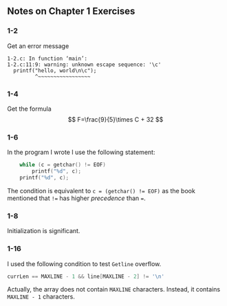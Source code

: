 ## Notes on Chapter 1 Exercises

### 1-2

Get an error message

```
1-2.c: In function ‘main’:
1-2.c:11:9: warning: unknown escape sequence: '\c'
  printf("hello, world\n\c");
         ^~~~~~~~~~~~~~~~~~
```

### 1-4

Get the formula
$$
F=\frac{9}{5}\times C + 32
$$

### 1-6

In the program I wrote I use the following statement:

```c
	while (c = getchar() != EOF)
		printf("%d", c);
	printf("%d", c);
```

The condition is equivalent to `c = (getchar() != EOF)` as the book mentioned that `!=` has higher *precedence* than `=`.

### 1-8

Initialization is significant.

### 1-16

I used the following condition to test `Getline` overflow.

```C
currLen == MAXLINE - 1 && line[MAXLINE - 2] != '\n'
```

Actually, the array does not contain `MAXLINE` characters. Instead, it contains `MAXLINE - 1` characters.